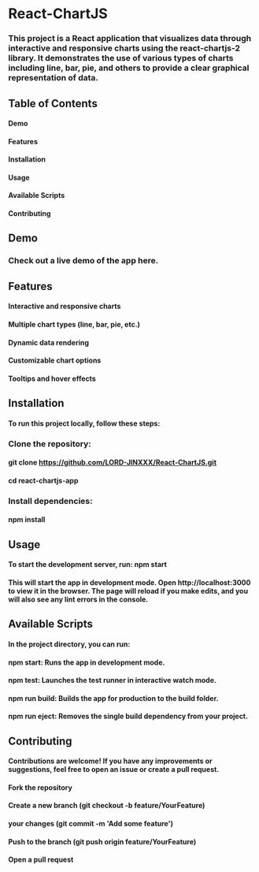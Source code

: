 # React-ChartJS

### This project is a React application that visualizes data through interactive and responsive charts using the react-chartjs-2 library. It demonstrates the use of various types of charts including line, bar, pie, and others to provide a clear graphical representation of data.

## Table of Contents
#### Demo
#### Features
#### Installation
#### Usage
#### Available Scripts
#### Contributing

## Demo
### Check out a live demo of the app here.

## Features
#### Interactive and responsive charts
#### Multiple chart types (line, bar, pie, etc.)
#### Dynamic data rendering
#### Customizable chart options
#### Tooltips and hover effects

## Installation
#### To run this project locally, follow these steps:

### Clone the repository:
#### git clone https://github.com/LORD-JINXXX/React-ChartJS.git
#### cd react-chartjs-app

### Install dependencies:
#### npm install

## Usage
#### To start the development server, run: npm start
#### This will start the app in development mode. Open http://localhost:3000 to view it in the browser. The page will reload if you make edits, and you will also see any lint errors in the console.

## Available Scripts
#### In the project directory, you can run:

#### npm start: Runs the app in development mode.
#### npm test: Launches the test runner in interactive watch mode.
#### npm run build: Builds the app for production to the build folder.
#### npm run eject: Removes the single build dependency from your project.

## Contributing
#### Contributions are welcome! If you have any improvements or suggestions, feel free to open an issue or create a pull request.

#### Fork the repository
#### Create a new branch (git checkout -b feature/YourFeature)
####  your changes (git commit -m 'Add some feature')
#### Push to the branch (git push origin feature/YourFeature)
#### Open a pull request
